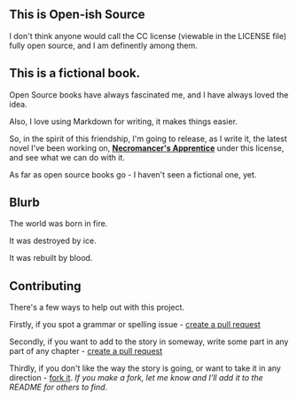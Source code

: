 ## This is Open-ish Source
I don't think anyone would call the CC license (viewable in the LICENSE file) fully open source, and I am definently among them.

## This is a fictional book.
Open Source books have always fascinated me, and I have always loved the idea.

Also, I love using Markdown for writing, it makes things easier.

So, in the spirit of this friendship, I'm going to release, as I write it, the latest novel I've been working on, [**Necromancer's Apprentice**](http://www.shaknaisrael.com/necromancers-apprentice/) under this license, and see what we can do with it.

As far as open source books go - I haven't seen a fictional one, yet.

## Blurb
The world was born in fire.

It was destroyed by ice.

It was rebuilt by blood.

## Contributing
There's a few ways to help out with this project.

Firstly, if you spot a grammar or spelling issue - [create a pull request](https://help.github.com/articles/creating-a-pull-request/)

Secondly, if you want to add to the story in someway, write some part in any part of any chapter - [create a pull request](https://help.github.com/articles/creating-a-pull-request/)

Thirdly, if you don't like the way the story is going, or want to take it in any direction - [fork it](https://help.github.com/articles/fork-a-repo/). *If you make a fork, let me know and I'll add it to the README for others to find*.